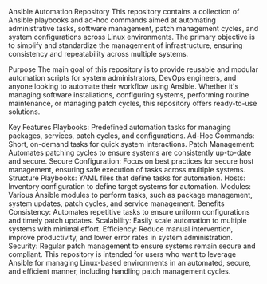 Ansible Automation Repository
This repository contains a collection of Ansible playbooks and ad-hoc commands aimed at automating administrative tasks, software management, patch management cycles, and system configurations across Linux environments. The primary objective is to simplify and standardize the management of infrastructure, ensuring consistency and repeatability across multiple systems.

Purpose
The main goal of this repository is to provide reusable and modular automation scripts for system administrators, DevOps engineers, and anyone looking to automate their workflow using Ansible. Whether it's managing software installations, configuring systems, performing routine maintenance, or managing patch cycles, this repository offers ready-to-use solutions.

Key Features
Playbooks: Predefined automation tasks for managing packages, services, patch cycles, and configurations.
Ad-Hoc Commands: Short, on-demand tasks for quick system interactions.
Patch Management: Automates patching cycles to ensure systems are consistently up-to-date and secure.
Secure Configuration: Focus on best practices for secure host management, ensuring safe execution of tasks across multiple systems.
Structure
Playbooks: YAML files that define tasks for automation.
Hosts: Inventory configuration to define target systems for automation.
Modules: Various Ansible modules to perform tasks, such as package management, system updates, patch cycles, and service management.
Benefits
Consistency: Automates repetitive tasks to ensure uniform configurations and timely patch updates.
Scalability: Easily scale automation to multiple systems with minimal effort.
Efficiency: Reduce manual intervention, improve productivity, and lower error rates in system administration.
Security: Regular patch management to ensure systems remain secure and compliant.
This repository is intended for users who want to leverage Ansible for managing Linux-based environments in an automated, secure, and efficient manner, including handling patch management cycles.
